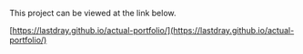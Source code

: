 This project can be viewed at the link below.

[https://lastdray.github.io/actual-portfolio/](https://lastdray.github.io/actual-portfolio/)
